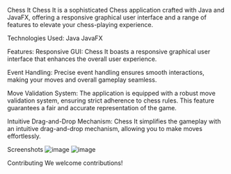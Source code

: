 Chess It
Chess It is a sophisticated Chess application crafted with Java and JavaFX, offering a responsive graphical user interface and a range of features to elevate your chess-playing experience.

Technologies Used:
Java
JavaFX

Features:
Responsive GUI: Chess It boasts a responsive graphical user interface that enhances the overall user experience.

Event Handling: Precise event handling ensures smooth interactions, making your moves and overall gameplay seamless.

Move Validation System: The application is equipped with a robust move validation system, ensuring strict adherence to chess rules. This feature guarantees a fair and accurate representation of the game.

Intuitive Drag-and-Drop Mechanism: Chess It simplifies the gameplay with an intuitive drag-and-drop mechanism, allowing you to make moves effortlessly.

Screenshots
![image](https://github.com/MeerModii/ChessIt/assets/116285279/136e8cad-cce6-481d-9f51-b138ee1615d8)
![image](https://github.com/MeerModii/ChessIt/assets/116285279/d5af553e-6ef5-43d9-8e2b-91e38032da15)

Contributing
We welcome contributions!

